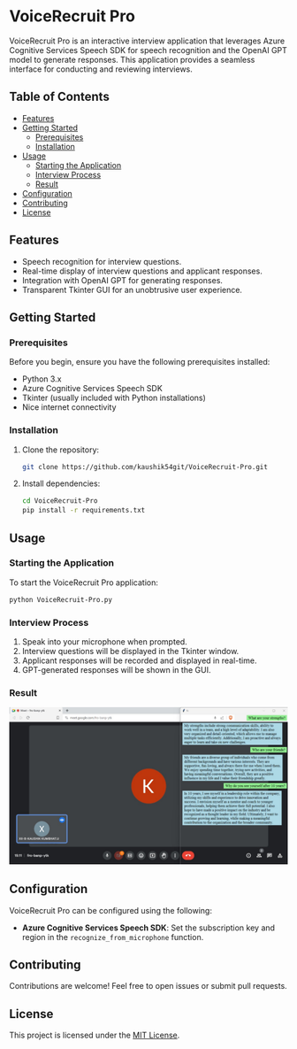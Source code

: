 # VoiceRecruit Pro

VoiceRecruit Pro is an interactive interview application that leverages Azure Cognitive Services Speech SDK for speech recognition and the OpenAI GPT model to generate responses. This application provides a seamless interface for conducting and reviewing interviews.

## Table of Contents

- [Features](#features)
- [Getting Started](#getting-started)
  - [Prerequisites](#prerequisites)
  - [Installation](#installation)
- [Usage](#usage)
  - [Starting the Application](#starting-the-application)
  - [Interview Process](#interview-process)
  - [Result](#result)
- [Configuration](#configuration)
- [Contributing](#contributing)
- [License](#license)

## Features

- Speech recognition for interview questions.
- Real-time display of interview questions and applicant responses.
- Integration with OpenAI GPT for generating responses.
- Transparent Tkinter GUI for an unobtrusive user experience.

## Getting Started

### Prerequisites

Before you begin, ensure you have the following prerequisites installed:

- Python 3.x
- Azure Cognitive Services Speech SDK
- Tkinter (usually included with Python installations)
- Nice internet connectivity 

### Installation

1. Clone the repository:

   ```bash
   git clone https://github.com/kaushik54git/VoiceRecruit-Pro.git
   ```

2. Install dependencies:

   ```bash
   cd VoiceRecruit-Pro
   pip install -r requirements.txt
   ```

## Usage

### Starting the Application

To start the VoiceRecruit Pro application:

```bash
python VoiceRecruit-Pro.py
```

### Interview Process

1. Speak into your microphone when prompted.
2. Interview questions will be displayed in the Tkinter window.
3. Applicant responses will be recorded and displayed in real-time.
4. GPT-generated responses will be shown in the GUI.

### Result
![Result Image](https://github.com/kaushik54git/VoiceRecruit-Pro/raw/36096fd1760932565387754f01545f3d3b745240/result1.jpg)


## Configuration

VoiceRecruit Pro can be configured using the following:

- **Azure Cognitive Services Speech SDK**: Set the subscription key and region in the `recognize_from_microphone` function.
## Contributing

Contributions are welcome! Feel free to open issues or submit pull requests.

## License

This project is licensed under the [MIT License](LICENSE).

